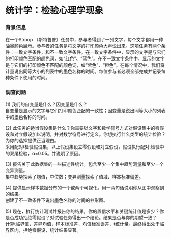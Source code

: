 # 统计学：检验心理学现象


### 背景信息

在一个Stroop （斯特鲁普）任务中，参与者得到了一列文字，每个文字都用一种油墨颜色展示。参与者的任务是将文字的打印颜色大声说出来。这项任务有两个条件：一致文字条件，和不一致文字条件。在一致文字条件中，显示的文字是与它们的打印颜色匹配的颜色词，如“红色”、“蓝色”。在不一致文字条件中，显示的文字是与它们的打印颜色不匹配的颜色词，如“紫色”、“橙色”。在每个情况中，我们将计量说出同等大小的列表中的墨色名称的时间。每位参与者必须全部完成并记录每种条件下使用的时间。

### 调查问题

(1) 我们的自变量是什么？因变量是什么？<br>自变量是显示的文字与它们打印颜色匹配的一致性；因变量是说出同等大小的列表中的墨色名称的时间。<br>

(2) 此任务的适当假设集是什么？你需要以文字和数学符号方式对假设集中的零假设和对立假设加以说明，并对数学符号进行定义。你想执行什么类型的统计检验？为你的选择提供正当理由。 <br>
采用配对t检验假设集，以上假设集设立零假设和对立假设，假设执行配对t检验中的双尾检验，α=0.05。并说明了原因。<br>

(3) 报告关于此数据集的一些描述性统计。包含至少一个集中趋势测量和至少一个变异测量。<br>
集中趋势探索了均值，中位数；变异测量探索了值域、样本标准偏差。<br>

(4) 提供显示样本数据分布的一个或两个可视化。用一两句话说明你从图中观察到的结果。<br>
创建了不一致条件下说出墨色名称的时间的柱形图。<br>

(5) 现在，执行统计测试并报告你的结果。你的置信水平和关键统计值是多少？你是否成功拒绝零假设？对试验任务得出一个结论。结果是否与你的期望一致？<br>
计算t临界值，差异均值，样本标准差，均值标准误差，t统计量。最终得出处于临界区内，拒绝零假设，统计结果显著。<br>

